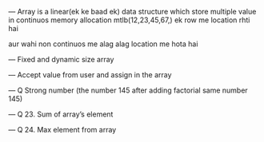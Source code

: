 — Array is a linear(ek ke baad ek) data structure which store multiple value in continuos memory allocation mtlb(12,23,45,67,) ek row me location rhti hai 

aur wahi non continuos me alag alag location me hota hai 

— Fixed and dynamic size array

— Accept value from user and assign in the array

— Q  Strong number (the number 145 after adding factorial same number 145)

— Q 23. Sum of array’s element

— Q 24. Max element from array
